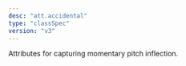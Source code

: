 ```yaml
---
desc: "att.accidental"
type: "classSpec"
version: "v3"
---
```


Attributes for capturing momentary pitch inflection.